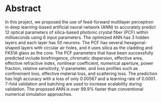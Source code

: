 # Abstract
In this project, we proposed the use of feed-forward multilayer perceptron in deep learning-based artificial neural network (ANN) to accurately predict 12 optical parameters of silica-based photonic crystal fiber (PCF) within milliseconds using 6 input parameters. The optimized ANN has 3 hidden layers and each layer has 50 neurons. The PCF has several hexagonal-shaped layers with circular air holes, and it uses silica as the cladding and FK51A glass as the core. The PCF parameters that have been successfully predicted include birefringence, chromatic dispersion, effective area, effective refractive index, nonlinear coefficient, numerical aperture, power fraction, relative sensitivity, V-parameter, and loss profiles such as confinement loss, effective material loss, and scattering loss. The prediction has high accuracy with a loss of only 0.00567 and a learning rate of 0.0001. 7-fold validation and batching are used to increase scalability during validation. The proposed ANN is over 99.9% faster than conventional numerical simulation approaches.
